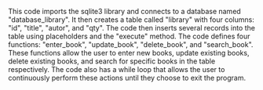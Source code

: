 This code imports the sqlite3 library and connects to a database named "database_library".
It then creates a table called "library" with four columns: "id", "title", "autor", and "qty". 
The code then inserts several records into the table using placeholders and the "execute" method.
The code defines four functions: "enter_book", "update_book", "delete_book", and "search_book".
These functions allow the user to enter new books, update existing books, delete existing books, and search for specific books in the table respectively.
The code also has a while loop that allows the user to continuously perform these actions until they choose to exit the program.
